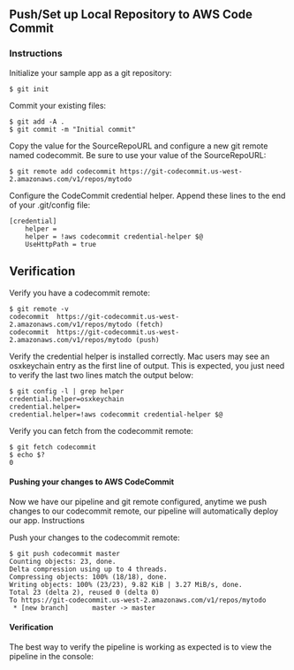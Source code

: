 
## Push/Set up Local Repository to AWS Code Commit
### Instructions

Initialize your sample app as a git repository:

    $ git init

Commit your existing files:

    $ git add -A .
    $ git commit -m "Initial commit"

Copy the value for the SourceRepoURL and configure a new git remote named codecommit. Be sure to use your value of the SourceRepoURL:

    $ git remote add codecommit https://git-codecommit.us-west-2.amazonaws.com/v1/repos/mytodo

Configure the CodeCommit credential helper. Append these lines to the end of your .git/config file:

    [credential]
        helper =
        helper = !aws codecommit credential-helper $@
        UseHttpPath = true

## Verification

Verify you have a codecommit remote:

    $ git remote -v
    codecommit  https://git-codecommit.us-west-2.amazonaws.com/v1/repos/mytodo (fetch)
    codecommit  https://git-codecommit.us-west-2.amazonaws.com/v1/repos/mytodo (push)

Verify the credential helper is installed correctly. Mac users may see an osxkeychain entry as the first line of output. This is expected, you just need to verify the last two lines match the output below:

    $ git config -l | grep helper
    credential.helper=osxkeychain
    credential.helper=
    credential.helper=!aws codecommit credential-helper $@

Verify you can fetch from the codecommit remote:

    $ git fetch codecommit
    $ echo $?
    0

#### Pushing your changes to AWS CodeCommit

Now we have our pipeline and git remote configured, anytime we push changes to our codecommit remote, our pipeline will automatically deploy our app.
Instructions

Push your changes to the codecommit remote:

    $ git push codecommit master
    Counting objects: 23, done.
    Delta compression using up to 4 threads.
    Compressing objects: 100% (18/18), done.
    Writing objects: 100% (23/23), 9.82 KiB | 3.27 MiB/s, done.
    Total 23 (delta 2), reused 0 (delta 0)
    To https://git-codecommit.us-west-2.amazonaws.com/v1/repos/mytodo
     * [new branch]      master -> master

#### Verification

The best way to verify the pipeline is working as expected is to view the pipeline in the console:

